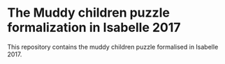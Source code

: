 # The Muddy children puzzle formalization in Isabelle 2017
This repository contains the muddy children puzzle formalised in Isabelle 2017.
